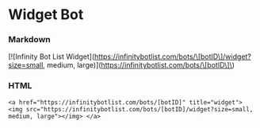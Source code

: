 # Widget Bot

### Markdown

\[!\[Infinity Bot List Widget\]\(https://infinitybotlist.com/bots/\[botID\]/widget?size=small, medium, large\)\]\(https://infinitybotlist.com/bots/\[botID\]\)

### HTML

```text
<a href="https://infinitybotlist.com/bots/[botID]" title="widget"> <img src="https://infinitybotlist.com/bots/[botID]/widget?size=small, medium, large"></img> </a>
```

